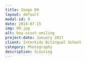 ```yaml
---
title: Image 09
layout: default
modal-id: 9
date: 2014-07-15
img: 09.jpg
alt: boy-scout-smiling
project-date: January 2017
client: Interkids Bilingual School
category: Photography
description: Scouting
---
```

